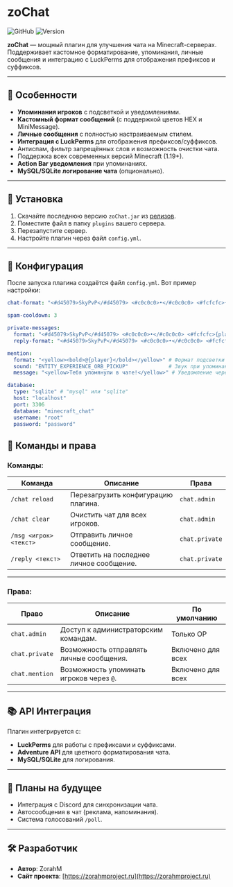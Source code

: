 # **zoChat**
![GitHub](https://img.shields.io/github/license/ZorahM/zoChat) ![Version](https://img.shields.io/badge/version-1.0.2-blue)

**zoChat** — мощный плагин для улучшения чата на Minecraft-серверах. Поддерживает кастомное форматирование, упоминания, личные сообщения и интеграцию с LuckPerms для отображения префиксов и суффиксов.

---

## 📜 **Особенности**
- **Упоминания игроков** с подсветкой и уведомлениями.
- **Кастомный формат сообщений** (с поддержкой цветов HEX и MiniMessage).
- **Личные сообщения** с полностью настраиваемым стилем.
- **Интеграция с LuckPerms** для отображения префиксов/суффиксов.
- Антиспам, фильтр запрещённых слов и возможность очистки чата.
- Поддержка всех современных версий Minecraft (1.19+).
- **Action Bar уведомления** при упоминаниях.
- **MySQL/SQLite логирование чата** (опционально).

---

## 🔧 **Установка**
1. Скачайте последнюю версию `zoChat.jar` из [релизов](https://github.com/ZorahM/zoChat/releases).
2. Поместите файл в папку `plugins` вашего сервера.
3. Перезапустите сервер.
4. Настройте плагин через файл `config.yml`.

---

## 📁 **Конфигурация**

После запуска плагина создаётся файл `config.yml`. Вот пример настройки:
```yaml
chat-format: "<#d45079>SkyPvP</#d45079> <#c0c0c0>•</#c0c0c0> <#fcfcfc>{player} <#c0c0c0>›</#c0c0c0> {message}"

spam-cooldown: 3

private-messages:
  format: "<#d45079>SkyPvP</#d45079> <#c0c0c0>•</#c0c0c0> <#fcfcfc>{player} <#c0c0c0>›</#c0c0c0> {message}"
  reply-format: "<#d45079>SkyPvP</#d45079> <#c0c0c0>•</#c0c0c0> <#fcfcfc>Вы <#c0c0c0>›</#c0c0c0> {message}"

mention:
  format: "<yellow><bold>@{player}</bold></yellow>" # Формат подсветки упоминания
  sound: "ENTITY_EXPERIENCE_ORB_PICKUP"             # Звук при упоминании
  message: "<yellow>Тебя упомянули в чате!</yellow>" # Уведомление через Action Bar

database:
  type: "sqlite" # "mysql" или "sqlite"
  host: "localhost"
  port: 3306
  database: "minecraft_chat"
  username: "root"
  password: "password"
```
## 📜 **Команды и права**

### **Команды:**

| Команда               | Описание                                      | Права           |
|-----------------------|----------------------------------------------|-----------------|
| `/chat reload`        | Перезагрузить конфигурацию плагина.           | `chat.admin`    |
| `/chat clear`         | Очистить чат для всех игроков.                | `chat.admin`    |
| `/msg <игрок> <текст>` | Отправить личное сообщение.                   | `chat.private`  |
| `/reply <текст>`      | Ответить на последнее личное сообщение.       | `chat.private`  |

---

### **Права:**

| Право           | Описание                                      | По умолчанию     |
|------------------|----------------------------------------------|------------------|
| `chat.admin`     | Доступ к администраторским командам.          | Только OP        |
| `chat.private`   | Возможность отправлять личные сообщения.      | Включено для всех|
| `chat.mention`   | Возможность упоминать игроков через `@`.      | Включено для всех|

---

## 📚 **API Интеграция**

Плагин интегрируется с:
- **LuckPerms** для работы с префиксами и суффиксами.
- **Adventure API** для цветного форматирования чата.
- **MySQL/SQLite** для логирования.

---

## 🚀 **Планы на будущее**

- Интеграция с Discord для синхронизации чата.
- Автосообщения в чат (реклама, напоминания).
- Система голосований `/poll`.

---

## 🛠 **Разработчик**

- **Автор**: ZorahM
- **Сайт проекта**: [https://zorahmproject.ru](https://zorahmproject.ru)
